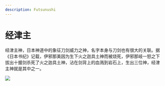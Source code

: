 ```yaml
---
description: Futsunushi
---
```


# 经津主

经津主神，日本神道中的象征刀剑威力之神，名字本身与刀剑也有很大的关联。据《日本书纪》记载，伊邪那美因为生下火之迦具土神而被烧死，伊邪那岐一怒之下拔出十握剑杀死了火之迦具土神，沾在剑背上的血溅到岩石上，生出三位神，经津主神就是其中之一。

![](https://pic3.zhimg.com/80/v2-5acfd250a07b285d5bb0da7d13dd13be_720w.jpg)

